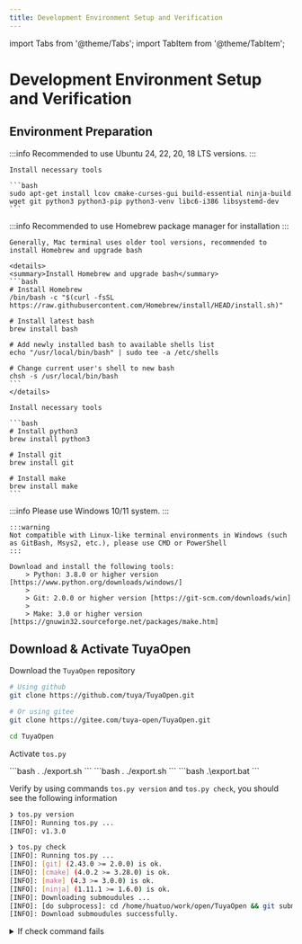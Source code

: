 ```yaml
---
title: Development Environment Setup and Verification
---
```


import Tabs from '@theme/Tabs';
import TabItem from '@theme/TabItem';

# Development Environment Setup and Verification

## Environment Preparation

<Tabs>
  <TabItem value="Linux" label="Ubuntu and Debian" default>
    :::info
    Recommended to use Ubuntu 24, 22, 20, 18 LTS versions.
    :::

    Install necessary tools

    ```bash
    sudo apt-get install lcov cmake-curses-gui build-essential ninja-build wget git python3 python3-pip python3-venv libc6-i386 libsystemd-dev
    ```
  </TabItem>
  <TabItem value="Mac" label="Mac" default>
    :::info
    Recommended to use Homebrew package manager for installation
    :::

    Generally, Mac terminal uses older tool versions, recommended to install Homebrew and upgrade bash

    <details>
    <summary>Install Homebrew and upgrade bash</summary>
    ```bash
    # Install Homebrew
    /bin/bash -c "$(curl -fsSL https://raw.githubusercontent.com/Homebrew/install/HEAD/install.sh)"

    # Install latest bash
    brew install bash

    # Add newly installed bash to available shells list
    echo "/usr/local/bin/bash" | sudo tee -a /etc/shells

    # Change current user's shell to new bash
    chsh -s /usr/local/bin/bash
    ```
    </details>

    Install necessary tools

    ```bash
    # Install python3
    brew install python3

    # Install git
    brew install git

    # Install make
    brew install make
    ```
  </TabItem>
  <TabItem value="Windows" label="Windows">
    :::info
    Please use Windows 10/11 system.
    :::

    :::warning
    Not compatible with Linux-like terminal environments in Windows (such as GitBash, Msys2, etc.), please use CMD or PowerShell
    :::

    Download and install the following tools:
        > Python: 3.8.0 or higher version [https://www.python.org/downloads/windows/]
        >
        > Git: 2.0.0 or higher version [https://git-scm.com/downloads/win]
        >
        > Make: 3.0 or higher version [https://gnuwin32.sourceforge.net/packages/make.htm]
  </TabItem>
</Tabs>

## Download & Activate TuyaOpen

Download the `TuyaOpen` repository

```bash
# Using github
git clone https://github.com/tuya/TuyaOpen.git

# Or using gitee
git clone https://gitee.com/tuya-open/TuyaOpen.git

cd TuyaOpen
```

Activate `tos.py`

<Tabs>
  <TabItem value="Linux" label="Linux" default>
    ```bash
    . ./export.sh
    ```
  </TabItem>
  <TabItem value="Mac" label="Mac" default>
    ```bash
    . ./export.sh
    ```
  </TabItem>
  <TabItem value="Windows" label="Windows">
    ```bash
    .\export.bat
    ```
  </TabItem>
</Tabs>

Verify by using commands `tos.py version` and `tos.py check`, you should see the following information

```bash
❯ tos.py version
[INFO]: Running tos.py ...
[INFO]: v1.3.0

❯ tos.py check
[INFO]: Running tos.py ...
[INFO]: [git] (2.43.0 >= 2.0.0) is ok.
[INFO]: [cmake] (4.0.2 >= 3.28.0) is ok.
[INFO]: [make] (4.3 >= 3.0.0) is ok.
[INFO]: [ninja] (1.11.1 >= 1.6.0) is ok.
[INFO]: Downloading submoudules ...
[INFO]: [do subprocess]: cd /home/huatuo/work/open/TuyaOpen && git submodule update --init
[INFO]: Download submoudules successfully.
```

<details>
<summary>If check command fails</summary>
```bash
# Tool validation fails, please install or upgrade corresponding tools

# Submodules download fails, manually execute git command
git submodule update --init
```
</details>

Use the following command to deactivate `tos.py`

<Tabs>
  <TabItem value="Linux" label="Linux" default>
    ```bash
    deactivate
    ```
  </TabItem>
  <TabItem value="Mac" label="Mac" default>
    ```bash
    deactivate
    ```
  </TabItem>
  <TabItem value="Windows" label="Windows">
    ```bash
    exit
    ```
  </TabItem>
</Tabs>

## Project Operations

### Select Project

In TuyaOpen, compilable projects can be selected from `apps` and `example` directories

Here we use `switch_demo` as an example

Enter the project directory

```bash
cd apps/tuya_cloud/switch_demo
```

### Project Configuration

Use command `tos.py config choice` to configure the project

This command will provide verified configuration options, users can select based on their hardware devices

```bash
❯ tos.py config choice
[INFO]: Running tos.py ...
[INFO]: Fullclean success.
--------------------
1. LN882H.config
2. EWT103-W15.config
3. Ubuntu.config
4. ESP32-C3.config
5. ESP32-S3.config
6. ESP32.config
7. T3.config
8. T5AI.config
9. T2.config
10. BK7231X.config
--------------------
Input "q" to exit.
Choice config file:
```

Here we use Tuya T5 series development board as an example, select `T5AI.config`

### Build & Clean Artifacts

Build the project using command `tos.py build`

```bash
❯ tos.py build
...
[INFO]: ******************************
[INFO]: /xxx/TuyaOpen/apps/tuya_cloud/switch_demo/.build/bin/switch_demo_QIO_1.0.0.bin
[INFO]: ******************************
[INFO]: ******* Build Success ********
[INFO]: ******************************

```

Clean the project using command `tos.py clen` or `tos.py clean -f` (deep clean)

```bash
❯ tos.py clean -f
[INFO]: Running tos.py ...
[INFO]: Fullclean success.
```

## Flashing, Logging and Authorization

### Flashing

Connect the device to PC, if using virtual machine, please map the serial port to the virtual machine

:::tip
For Linux / Mac users, you need to enable serial port usage permissions, execute command

`sudo usermod -aG dialout $USER`

and restart the system
:::

Flash the firmware using command `tos.py flash`, and select the flashing port

If there are multiple serial ports, you can try them one by one

```bash
❯ tos.py flash
[INFO]: Run Tuya Uart Tool.
[INFO]: Use default baudrate: [921600]
[INFO]: Use default start address: [0x00]
--------------------
1. /dev/ttyACM1
2. /dev/ttyACM0
--------------------
Select serial port: 2
[INFO]: Waiting Reset ...
[INFO]: unprotect flash OK.
[INFO]: sync baudrate 921600 success
Erasing: ━━━━━━━━━━━━━━━━━━━━━━━━━━━━━━━━━━━━━━━━ 100% 5 bytes/s   0:00:07 / 0:00:00
[INFO]: Erase flash success
Writing: ━━━━━━━━━━━━━━━━━━━━━━━━━━━━━━━━━━━━━━━╸ 100% 12 bytes/s ⠸ 0:00:38 / 0:00:01
[INFO]: Write flash success
[INFO]: CRC check success
[INFO]: Reboot done
[INFO]: Flash write success.
```

<details>
<summary>If you see `Port [xxx] may be busy` prompt</summary>

You can wait for about 1 minute and try again

For different virtual machines and serial port chips, the mapping process takes different time
</details>

### Logging

View logs using command `tos.py monitor`, and select the log port

If you want to view complete logs, you can manually reset the device after the command

```bash
❯ tos.py monitor
[INFO]: Run Tuya Uart Tool.
--------------------
1. /dev/ttyACM1
2. /dev/ttyACM0
--------------------
Select serial port: 1
[INFO]: Open Monitor. (Quit: Ctrl+c)
[01-01 00:03:25 ty D][tuya_health.c:75] feed watchdog
[01-01 00:03:35 ty D][tuya_health.c:75] feed watchdog
[01-01 00:03:45 ty D][tuya_health.c:75] feed watchdog
[01-01 00:03:55 ty D][tuya_health.c:75] feed watchdog
```

Exit log viewing by pressing `Ctrl+c`, then press Enter

```bash
^C[INFO]: Press "Entry" ...

[INFO]: Monitor exit.
```

### Two Authorization Methods

1. Authorization Command

    Use command `tos.py monitor -b 115200`

    :::tip
    Here select the serial port used during flashing
    :::

    Input interactive command, `auth`, press Enter

    You will get the following information

    ```bash
    [INFO]: Run Tuya Uart Tool.
    --------------------
    1. /dev/ttyACM1
    2. /dev/ttyACM0
    --------------------
    Select serial port: 2
    [INFO]: Open Monitor. (Quit: Ctrl+c)
    auth
    auth
    Use like: auth uuidxxxxxxxxxxxxxxxx keyxxxxxxxxxxxxxxxxxxxxxxxxxxxxx
    tuya>
    ```

    According to the prompt, use `auth` to write `uuid` and `authkey`

    ```bash
    tuya>
    auth uuid9f6a6xxxxxxxxxxx cGuDnU2YxjHJldjxxxxxxxxxxxxxxxxx
    auth uuid9f6a6xxxxxxxxxxx cGuDnU2YxjHJldjxxxxxxxxxxxxxxxxx
    Authorization write succeeds.
    ```

    If the device doesn't support authorization command, use method 2 to configure authorization information

2. Modify Header File

    Find the `tuya_config.h` file in the project path

    The file location may vary depending on the selected project, in `src` or `include` directory

    Modify the authorization information configuration in the file, such as

    ```c++
    #define TUYA_OPENSDK_UUID      "uuidxxxxxxxxxxxxxxxx"                    // Please change the correct uuid
    #define TUYA_OPENSDK_AUTHKEY   "keyxxxxxxxxxxxxxxxxxxxxxxxxxxxxx"        // Please change the correct authkey
    ```

    Recompile, flash, and start the device

## Device Network Configuration

TODO: [Device Network Configuration Guide](https://tuyaopen.ai)
